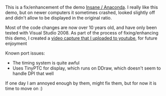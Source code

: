 This is a fix/enhancement of the demo [Insane / Anaconda](https://www.pouet.net/prod.php?which=282). I really like this demo, but on newer computers it sometimes crashed, looked slightly off and didn't allow to be displayed in the original ratio.

Most of the code changes are now over 10 years old, and have only been tested with Visual Studio 2008. As part of the process of fixing/enhancing this demo, I created a [video capture that I uploaded to youtube](https://www.youtube.com/watch?v=Dj-NCiclBgQ), for future enjoyment

Known port issues:
- The timing system is quite awful
- Uses TinyPTC for display, which runs on DDraw, which doesn't seem to handle DPI that well

If one day I am annoyed enough by them, might fix them, but for now it is time to move on :)
